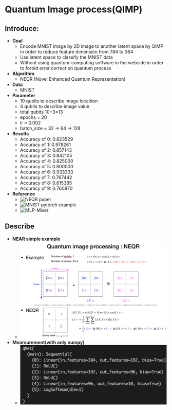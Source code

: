 # **Quantum Image process(QIMP)**
 ## Introduce:  
*  **Goal**
   * Encode MNIST image by 2D image to another latent space by QIMP in order to reduce feature dimension from 784 to 384  
   * Use latent space to classify the MNIST data
   * Without using quantum-computing software in the webside in order to forbid error correct on quantum process
*  **Algorithm**
   * NEQR (Novel Enhanced Quantum Representation)
*  **Data**  
   * MNIST
*  **Parameter**
   * 10 qubits to describe image localtion
   * 4  qubits to describe image value
   * total qubits 10+3=13
   * epochs = 20
   * lr     = 0.002
   * batch_size = 32 -> 64 -> 128  
*  **Results**
   * Accuracy of 0: 0.823529
   * Accuracy of 1: 0.978261
   * Accuracy of 2: 0.857143
   * Accuracy of 3: 0.842105
   * Accuracy of 4: 0.825000
   * Accuracy of 5: 0.800000
   * Accuracy of 6: 0.933333
   * Accuracy of 7: 0.767442
   * Accuracy of 8: 0.615385
   * Accuracy of 9: 0.760870
*  **Reference**
   - ![NEQR paper](https://doi.org/10.1007/s11128-013-0567-z)
   - ![MNIST pytorch example](https://clay-atlas.com/blog/2019/10/19/pytorch-教學-getting-start-訓練分類器-mnist/)
   - ![MLP-Mixer](https://arxiv.org/abs/2105.01601)
## Describe
*  **NEAR simple example**
   - ![NEQR example](NEQR_example.png) 
*  **Mearsurement(with only numpy)**
   - ![measurement](network_structure.png)  
  

